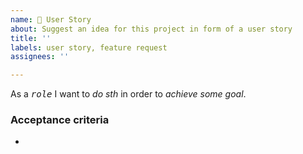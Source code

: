 ```yaml
---
name: 📖 User Story
about: Suggest an idea for this project in form of a user story
title: ''
labels: user story, feature request
assignees: ''

---
```


<!-- Fill out the starred spots -->
As a <kbd>*role*</kbd> I want to *do sth* in order to *achieve some goal*.

<!-- How can one messure if the goal was achieved? -->
### Acceptance criteria

- 
